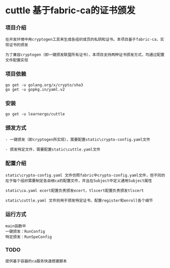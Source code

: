# cuttle 基于fabric-ca的证书颁发

### 项目介绍

```
在开发环境中用cryptogen工具来生成各组织成员的私钥和证书。本项目基于fabric-ca，实现证书的颁发

为了兼容cryptogen（即一键颁发联盟所有证书），本项目支持两种证书颁发方式，均通过配置文件配置实现
```
### 项目依赖


```
go get -u golang.org/x/crypto/sha3
go get -u gopkg.in/yaml.v2
```

### 安装


```
go get -u learnergo/cuttle
```


### 颁发方式
```
- 一键颁发（即cryptogen所实现），需要配置static\crypto-config.yaml文件

- 颁发特定文件，需要配置static\cuttle.yaml文件
```
### 配置介绍

```
static\crypto-config.yaml 文件仿照fabric中crypto-config.yaml文件，但不同的在于每个组织需要制定各自根ca的配置文件，并且在Subject中定义通用Subject属性

static\ca.yaml ecert配置负责颁发ecert，tlscert配置负责颁发tlscert

static\cuttle.yaml 文件则用于颁发特定证书，配置register和enroll各个细节

```

### 运行方式


```
main函数中
一键颁发：RunConfig
特定颁发：RunSpeConfig
```

### TODO


```
提供基于容器的ca服务快速搭建脚本
```

